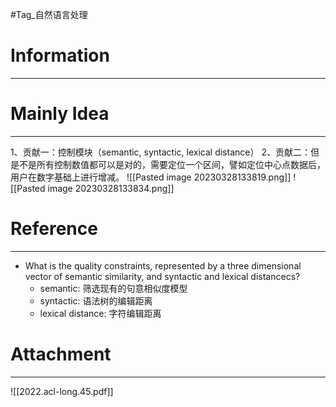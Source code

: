 #Tag_自然语言处理 
# Information
---


# Mainly Idea
---
1、贡献一：控制模块（semantic, syntactic, lexical distance）
2、贡献二：但是不是所有控制数值都可以是对的，需要定位一个区间，譬如定位中心点数据后，用户在数字基础上进行增减。
![[Pasted image 20230328133819.png]]
![[Pasted image 20230328133834.png]]
# Reference
---
-   What is the quality constraints, represented by a three dimensional vector of semantic similarity, and syntactic and lexical distancecs?
	-   semantic: 筛选现有的句意相似度模型
	-   syntactic: 语法树的编辑距离
	-   lexical distance: 字符编辑距离

# Attachment
---
![[2022.acl-long.45.pdf]]